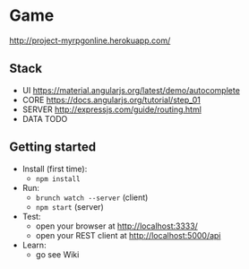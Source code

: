 Game
=============

http://project-myrpgonline.herokuapp.com/

## Stack

* UI https://material.angularjs.org/latest/demo/autocomplete
* CORE https://docs.angularjs.org/tutorial/step_01
* SERVER http://expressjs.com/guide/routing.html
* DATA TODO

## Getting started

* Install (first time):
    * `npm install`
* Run:
    * `brunch watch --server` (client)
    * `npm start` (server)
* Test:
    * open your browser at [http://localhost:3333/](http://localhost:3333/)
    * open your REST client at [http://localhost:5000/api](http://localhost:5000/api)
* Learn:
    * go see Wiki
